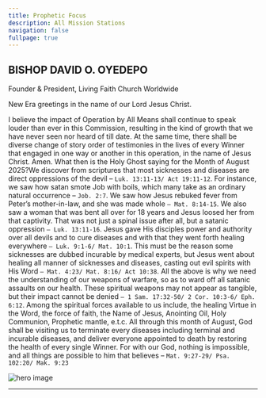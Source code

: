 ```yaml
---
title: Prophetic Focus
description: All Mission Stations
navigation: false
fullpage: true
---
```



<section class="bg-white dark:bg-gray-900">
  <div class="grid max-w-screen-xl px-4 pt-20 pb-8 mx-auto lg:gap-8 xl:gap-0 lg:py-16 lg:grid-cols-12 lg:pt-28">
    <div class="mr-auto place-self-center lg:col-span-7">
      <h1
        class="max-w-2xl mb-4 text-4xl font-extrabold leading-none tracking-tight md:text-5xl xl:text-6xl dark:text-white">
        BISHOP DAVID O. OYEDEPO
      </h1>

  <p class="max-w-2xl mb-6 font-light text-gray-500 lg:mb-8 md:text-lg lg:text-xl dark:text-gray-400">
        Founder & President, Living Faith Church Worldwide
      </p>

  <div class="max-w-2xl mb-6 font-normal text-gray-700 lg:mb-8 md:text-base lg:text-lg dark:text-gray-300">
        New Era greetings in the name of our Lord Jesus Christ.

I believe the impact of Operation by All Means shall continue to speak louder than ever in this Commission, resulting in the kind of growth that we have never seen nor heard of till date. At the same time, there shall be diverse change of story order of testimonies in the lives of every Winner that engaged in one way or another in this operation, in the name of Jesus Christ. Amen. What then is the Holy Ghost saying for the Month of August 2025?We discover from scriptures that most sicknesses and diseases are direct oppressions of the devil – `Luk. 13:11-13/ Act 19:11-12`. For instance, we saw how satan smote Job with boils, which many take as an ordinary natural occurrence – `Job. 2:7`. We saw how Jesus rebuked fever from Peter’s mother-in-law, and she was made whole `– Mat. 8:14-15`. We also saw a woman that was bent all over for 18 years and Jesus loosed her from that captivity. That was not just a spinal issue after all, but a satanic oppression `– Luk. 13:11-16`. Jesus gave His disciples power and authority over all devils and to cure diseases and with that they went forth healing everywhere `– Luk. 9:1-6/ Mat. 10:1`. This must be the reason some sicknesses are dubbed incurable by medical experts, but Jesus went about healing all manner of sicknesses and diseases, casting out evil spirits with His Word `– Mat. 4:23/ Mat. 8:16/ Act 10:38`. All the above is why we need the understanding of our weapons of warfare, so as to ward off all satanic assaults on our health. These spiritual weapons may not appear as tangible, but their impact cannot be denied `– 1 Sam. 17:32-50/ 2 Cor. 10:3-6/ Eph. 6:12`. Among the spiritual forces available to us include, the healing Virtue in the Word, the force of faith, the Name of Jesus, Anointing Oil, Holy Communion, Prophetic mantle, e.t.c. All through this month of August, God shall be visiting us to terminate every diseases including terminal and incurable diseases, and deliver everyone appointed to death by restoring the health of every single Winner. For with our God, nothing is impossible, and all things are possible to him that believes – `Mat. 9:27-29/ Psa. 102:20/ Mak. 9:23`
      </div>
    </div>

  <div class="hidden lg:mt-0 lg:col-span-5 lg:flex">
      <img src="/about.jpg" alt="hero image">
    </div>
  </div>
</section>

---
